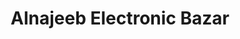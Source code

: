 ---
title: "Alnajeeb Electronic Bazar"
url: /karachi/alnajeeb-electronic-bazar/
shop: electronics
---